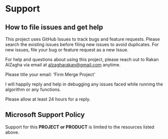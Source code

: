 # Support

## How to file issues and get help  

This project uses GitHub Issues to track bugs and feature requests. Please search the existing 
issues before filing new issues to avoid duplicates.  For new issues, file your bug or 
feature request as a new Issue.

For help and questions about using this project, please reach out to Rakan AlZagha via email
at alzagharakan@gmail.com anytime. 

Please title your email: 'Firm Merge Project'

I will happily reply and help in debugging any issues faced while running the algorithm or any functions.

Please allow at least 24 hours for a reply.

## Microsoft Support Policy  

Support for this **PROJECT or PRODUCT** is limited to the resources listed above.
